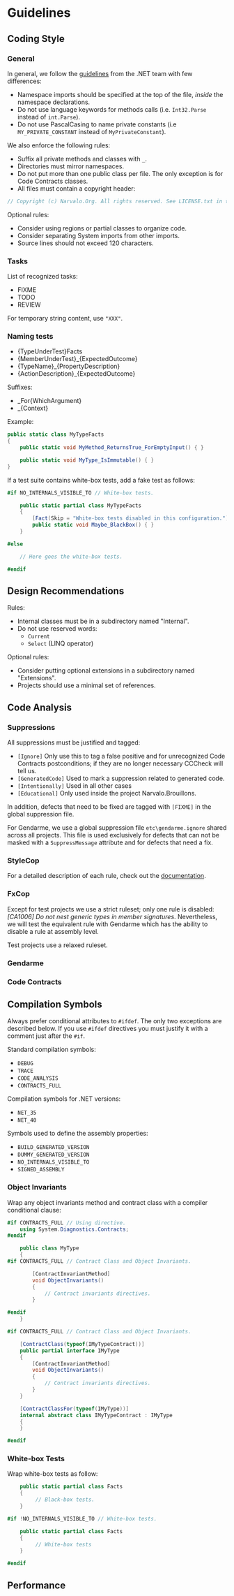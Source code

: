Guidelines
==========

Coding Style
------------

### General

In general, we follow the [guidelines](https://github.com/dotnet/corefx/wiki/Coding-style)
from the .NET team with few differences:
- Namespace imports should be specified at the top of the file, _inside_ the namespace declarations.
- Do not use language keywords for methods calls (i.e. `Int32.Parse` instead of `int.Parse`).
- Do not use PascalCasing to name private constants (i.e `MY_PRIVATE_CONSTANT` instead of `MyPrivateConstant`).

We also enforce the following rules:
- Suffix all private methods and classes with `_`.
- Directories must mirror namespaces.
- Do not put more than one public class per file. The only exception is for Code Contracts classes.
- All files must contain a copyright header:
```csharp
// Copyright (c) Narvalo.Org. All rights reserved. See LICENSE.txt in the project root for license information.
```

Optional rules:
- Consider using regions or partial classes to organize code.
- Consider separating System imports from other imports.
- Source lines should not exceed 120 characters.

### Tasks

List of recognized tasks:
- FIXME
- TODO
- REVIEW

For temporary string content, use `"XXX"`.

### Naming tests

- {TypeUnderTest}Facts
- {MemberUnderTest}_{ExpectedOutcome}
- {TypeName}_{PropertyDescription}
- {ActionDescription}_{ExpectedOutcome}

Suffixes:
- _For{WhichArgument}
- _{Context}

Example:
```csharp
public static class MyTypeFacts
{
    public static void MyMethod_ReturnsTrue_ForEmptyInput() { }

    public static void MyType_IsImmutable() { }
}
```

If a test suite contains white-box tests, add a fake test as follows:
```csharp
#if NO_INTERNALS_VISIBLE_TO // White-box tests.

    public static partial class MyTypeFacts
    {
        [Fact(Skip = "White-box tests disabled in this configuration.")]
        public static void Maybe_BlackBox() { }
    }

#else

    // Here goes the white-box tests.

#endif
``` 

Design Recommendations
----------------------

Rules:
- Internal classes must be in a subdirectory named "Internal".
- Do not use reserved words:
  * `Current`
  * `Select` (LINQ operator)

Optional rules:
- Consider putting optional extensions in a subdirectory named "Extensions".
- Projects should use a minimal set of references.

Code Analysis
-------------

### Suppressions

All suppressions must be justified and tagged:
- `[Ignore]` Only use this to tag a false positive and for unrecognized
  Code Contracts postconditions; if they are no longer necessary CCCheck will tell us.
- `[GeneratedCode]` Used to mark a suppression related to generated code.
- `[Intentionally]` Used in all other cases
- `[Educational]` Only used inside the project Narvalo.Brouillons.

In addition, defects that need to be fixed are tagged with `[FIXME]`
in the global suppression file.

For Gendarme, we use a global suppression file `etc\gendarme.ignore` shared across 
all projects. This file is used exclusively for defects that can not be masked
with a `SuppressMessage` attribute and for defects that need a fix.

### StyleCop

For a detailed description of each rule, check out the
[documentation](http://www.stylecop.com/docs/).

### FxCop
         
Except for test projects we use a strict ruleset; 
only one rule is disabled: _[CA1006] Do not nest generic types in member signatures_.
Nevertheless, we will test the equivalent rule with Gendarme which has the ability
to disable a rule at assembly level.

Test projects use a relaxed ruleset.

### Gendarme

### Code Contracts

Compilation Symbols
-------------------

Always prefer conditional attributes to `#ifdef`. The only two exceptions are described below.
If you use `#ifdef` directives you must justify it with a comment just after the `#if`.

Standard compilation symbols:
- `DEBUG`
- `TRACE`
- `CODE_ANALYSIS`
- `CONTRACTS_FULL`

Compilation symbols for .NET versions:
- `NET_35`
- `NET_40`

Symbols used to define the assembly properties:
- `BUILD_GENERATED_VERSION`
- `DUMMY_GENERATED_VERSION`
- `NO_INTERNALS_VISIBLE_TO`
- `SIGNED_ASSEMBLY`

### Object Invariants

Wrap any object invariants method and contract class with a compiler conditional clause:
```csharp
#if CONTRACTS_FULL // Using directive.
    using System.Diagnostics.Contracts;
#endif

    public class MyType
    {
#if CONTRACTS_FULL // Contract Class and Object Invariants.

        [ContractInvariantMethod]
        void ObjectInvariants()
        {
            // Contract invariants directives.
        }

#endif
    }

#if CONTRACTS_FULL // Contract Class and Object Invariants.

    [ContractClass(typeof(IMyTypeContract))]
    public partial interface IMyType
    {
        [ContractInvariantMethod]
        void ObjectInvariants()
        {
            // Contract invariants directives.
        }
    }

    [ContractClassFor(typeof(IMyType))]
    internal abstract class IMyTypeContract : IMyType
    {
    }

#endif
```

### White-box Tests

Wrap white-box tests as follow:
```csharp
    public static partial class Facts
    {
         // Black-box tests.
    }

#if !NO_INTERNALS_VISIBLE_TO // White-box tests.

    public static partial class Facts
    {
         // White-box tests
    }

#endif
```

Performance
-----------
